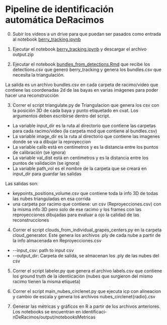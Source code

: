 # Pipeline de identificación automática DeRacimos

0. Subir los videos a un drive para que puedan ser pasados como entrada al notebook [berry_tracking.ipynb](https://colab.research.google.com/drive/190oIcmfRJJuopcApVaGFiqxiQDR9Utjk?usp=sharing) 

1. Ejecutar el notebook [berry_tracking.ipynb](https://colab.research.google.com/drive/190oIcmfRJJuopcApVaGFiqxiQDR9Utjk?usp=sharing) y descargar el archivo output.zip

2. Ejecutar el notebook [bundles_from_detections.Rmd](https://github.com/pabloMarinozi/identificaci-nDeRacimos/blob/master/bundles_from_detections.Rmd) que recibe los detections.csv que generó berry_tracking y genera los bundles.csv que necesita la triangulación.

La salida es un archivo bundles.csv en cada carpeta de racimo/video que contiene las coordenadas 2d de las bayas en varias imágenes para poder hacer una reconstrucción

3. Correr el script triangulate.py de Triangulacion que genera los csv con la posición 3D de cada baya y punto etiquetado en cvat. Los argumentos deben escribirse dentro del script. 

* La variable input_dir es la ruta al directorio que contiene las carpetas para cada racimo/video (la carpeta mod que contiene al bundles.csv)
* La variable image_dir es la ruta al directorio que contiene las imagenes donde se va a dibujar la reproyeccion
* La variable calib está en centímetros y es la distancia entre los puntos de calibración (se ignora)
* La variable val_dist está en centímetros y es la distancia entre los puntos de validación (se ignora)
* La variable path_vol es el nombre de la carpeta que se creará en input_dir para guardar las salidas

Las salidas son:
* keypoints_positions_volume.csv que contiene toda la info 3D de todas las nubes trianguladas en esa corrida
* una carpeta por racimo que contiene: un csv (Reproyecciones.csv) con la misma info 3D pero solo de ese racimo y los frames con las reproyecciones dibujadas para evaluar a ojo la calidad de las reconstrucciones

4. Correr el script  clouds_from_individual_grapes_centers.py en la carpeta cloud_generator. Este genera los archivos .ply de cada nube a partir de la info almacenada en Reproyecciones.csv

* --input_csv: path to input csv
* --output_dir: Carpeta de salida, se almacenan los .ply de las nubes del csv

5. Correr el script labeler.py que genera el archivo labels.csv que contiene los ground truth de la identiicación (nubes que surgieron del mismo racimo tienen la misma etiqueta)

6. Correr el script main_nubes_circlenet.py que ejecuta icp con alineacion y cambio de escala y genera los archivos nubes_circlenet{radio}.csv

7. Generar las métricas y gráficos en R a partir de los archivos anteriores. Los notebooks se encuentran en identificaci-nDeRacimos/output/notebooksMetricas
